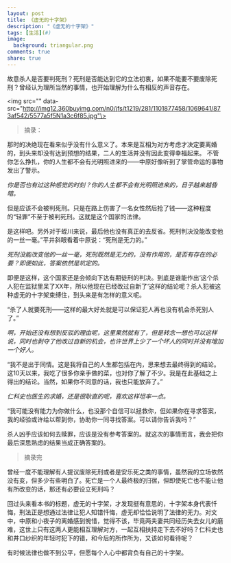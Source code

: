 ```yaml
---
layout: post
title: 《虚无的十字架》
description: "《虚无的十字架》"
tags: [生活](#)
image:
  background: triangular.png
comments: true
share: true
---
```


故意杀人是否要判死刑？死刑是否能达到它的立法初衷，如果不能要不要废除死刑？曾经认为理所当然的事情，也开始理解为什么有相反的声音存在。

<!-- more -->

<img src="" data-src="http://img12.360buyimg.com/n0/jfs/t1219/281/1101877458/1069641/873af542/5577a5f5N1a3c6f85.jpg"\>

> 摘录：

那时的决绝现在看来似乎没有什么意义了。本来是互相为对方考虑才决定要离婚的，到头来却没有达到预想的结果，二人的生活并没有因此变得幸福起来。  不管你怎么挣扎，你的人生都不会有光明照进来的——中原好像听到了掌管命运的事物发出了警示。

*你是否也有过这种感觉的时刻？你的人生都不会有光明照进来的，日子越来越昏暗。*

但是应该不会被判死刑。只是在路上伤害了一名女性然后抢了钱——这种程度的“轻罪”不至于被判死刑。这就是这个国家的法律。

是这样吧。另外对于蛭川来说，最后他也没有真正的去反省。死刑判决没能改变他的一丝一毫。”平井斜眼看着中原说：“死刑是无力的。”

*死刑没能改变他的一丝一毫，死刑既然是无力的，没有作用的，是否有存在的必要？即便如此，答案依然是坑定的。*

即便是这样，这个国家还是会倾向下达有期徒刑的判决。到底是谁能作出‘这个杀人犯在监狱里呆了XX年，所以他现在已经改过自新了’这样的结论呢？杀人犯被这种虚无的十字架束缚住，到头来是有怎样的意义呢。

“杀了人就要死刑——这样的最大好处就是可以保证犯人再也没有机会杀死别人了。”

*啊，开始还没有想到反驳的理由呢，这里果然就有了，但是转念一想也可以这样说，同时也剥夺了他改过自新的机会，也许世界上少了一个坏人的同时并没有增加一个好人。*

“我不是出于同情。这是我将自己的人生都包括在内，思来想去最终得到的结论。这10天以来，我吃了很多你亲手做的菜，也对你了解了不少。我是在此基础之上得出的结论。当然，如果你不同意的话，我也只能放弃了。”

*仁科史也医生的求婚，还是很耿直的呢，喜欢这样坦率一点。*

“我可能没有能力为你做什么，也没那个自信可以拯救你，但如果你在寻求答案，我的经验或许给以帮到你，协助你一同寻找答案。可以请你告诉我吗？”

杀人凶手应该如何去赎罪，应该是没有参考答案的。就这次的事情而言，我会把你最后深思熟虑的结果当成正确答案的。

> 摘录完

曾经一度不能理解有人提议废除死刑或者是安乐死之类的事情，虽然我的立场依然没有变，但多少有些明白了。死亡是一个人最终极的归宿，但即使死亡也不能让他有所改变的话，那还有必要设立死刑吗？

回过头来看本书的标题，虚无的十字架，才发现挺有意思的，十字架本身代表忏悔，刑法正是想通过法律让犯人知错忏悔，虚无却恰恰说明了法律的无力。对文中，中原和小夜子的离婚感到惋惜，觉得不该，毕竟两夫妻共同经历失去女儿的磨难，这世上只有这两人更能相互理解对方，一起互相扶持走下去不好吗？仁科史也和井口纱织的年轻时犯下的错，和今后的所作所为，又该如何看待呢？

有时候法律也做不到公平，但愿每个人心中都背负有自己的十字架。
